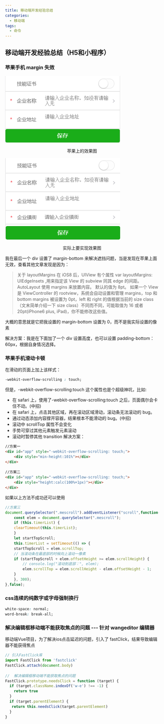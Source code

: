 ```yaml
---
title: 移动端开发经验总结
categories:
  - 移动端
tags:
  - 命令
---
```

## 移动端开发经验总结（H5和小程序）
### 苹果手机 margin 失效

![苹果效果图](前端移动端开发经验总结/1.png)

<center>苹果上的效果图</center>

![苹果效果图](前端移动端开发经验总结/2.png)

<center>实际上要实现效果图</center>

我在最后一个 div 设置了 margin-bottom 来解决遮挡问题，当是发现在苹果上面无效，查看其他文章发现是因为：

> 关于 layoutMargins 在 iOS8 后，UIView 有个属性 var layoutMargins: UIEdgeInsets ,用来指定该 View 的 subview 同其 edge 的间距。AutoLayout 使用 margins 来放置内容。 默认的值为 8pt。
> 如果一个 View 是 ViewController 的 rootview，系统会自动设置和管理 margins，top 和 bottom margins 被设置为 0pt，left 和 right 的值根据当前的 size class （文末简单介绍一下 size class）不同而不同，可能取值为 16 或者 20pt(iPhone6 plus, iPad)，你不能修改这些值。

大概的意思就是它把我设置的 margin-bottom 设置为 0，而不是我实际设置的像素

解决方案：我是在下面加了一个 div 设置高度，也可以设置 padding-bottom：60px，根据自身情况选择。

### 苹果手机滑动卡顿

在滑动的页面上加上该样式：

```css
-webkit-overflow-scrolling : touch;
```

但是，-webkit-overflow-scrolling:touch 这个属性也是个超级神坑，比如:

- 在 safari 上，使用了-webkit-overflow-scrolling:touch 之后，页面偶尔会卡住不动。(中招)
- 在 safari 上，点击其他区域，再在滚动区域滑动，滚动条无法滚动的 bug。
- 通过动态添加内容撑开容器，结果根本不能滑动的 bug。(中招)
- 滚动中 scrollTop 属性不会变化
- 手势可穿过其他元素触发元素滚动
- 滚动时暂停其他 transition
  解决方案：

``` html
//方案一
<div id="app" style="-webkit-overflow-scrolling: touch;">
    <div style="min-height:101%"></div>
</div>

//方案二
<div id="app" style="-webkit-overflow-scrolling: touch;">
    <div style="height:calc(100%+1px)"></div>
</div>
```
如果以上方法不成功还可以使用
```javaScript
//方案三
document.querySelector(".mescroll").addEventListener("scroll",function() {
    const elem = document.querySelector(".mescroll");
    if (this.timerList) {
    clearTimeout(this.timerList);
    }
    let startTopScroll;
    this.timerList = setTimeout(() => {
    startTopScroll = elem.scrollTop;
    // 当滚动条在最底部的时候向上滚动一像素
    if (startTopScroll + elem.offsetHeight >= elem.scrollHeight) {
        // console.log("滚动到底部：", elem);
        elem.scrollTop = elem.scrollHeight - elem.offsetHeight - 1;
    }
    }, 300);
},false);
```
### css连续的纯数字或字母强制换行

```css
white-space: normal;
word-break: break-all;
```
### 解决编辑框移动端不能获取焦点的问题 --- 针对 wangeditor 编辑器

移动端Vue项目，为了解决ios点击延迟的问题，引入了 fastClick，结果导致编辑器不能获得焦点

```javaScript
// 引入FastClick库
import FastClick from 'fastclick'
FastClick.attach(document.body)

//  解决编辑框移动端不能获取焦点的问题
FastClick.prototype.needsClick = function (target) {
  if (target.className.indexOf('w-e') !== -1) {
    return true
  }
  if (target.parentElement) {
   return this.needsClick(target.parentElement)
  }
}
```
